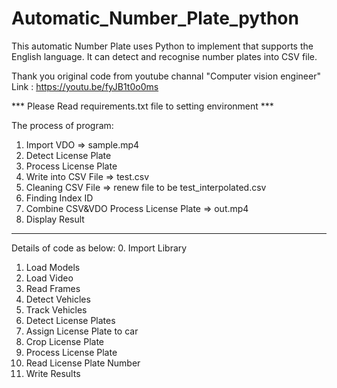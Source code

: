 # Automatic_Number_Plate_python

This automatic Number Plate uses Python to implement that supports the English language.
It can detect and recognise number plates into CSV file.

Thank you original code from youtube channal "Computer vision engineer"
Link : https://youtu.be/fyJB1t0o0ms

*** Please Read requirements.txt file to setting environment ***

The process of program:
1. Import VDO => sample.mp4
2. Detect License Plate
3. Process License Plate
4. Write into CSV File => test.csv 
5. Cleaning CSV File => renew file to be test_interpolated.csv
6. Finding Index ID
7. Combine CSV&VDO Process License Plate => out.mp4
8. Display Result 

---------------------------------------------------
Details of code as below:
0.	Import Library
1.	Load Models
2.	Load Video
3.	Read Frames
4.	Detect Vehicles
5.	Track Vehicles
6.	Detect License Plates
7.	Assign License Plate to car
8.	Crop License Plate
9.	Process License Plate
10.	Read License Plate Number
11.	Write Results

